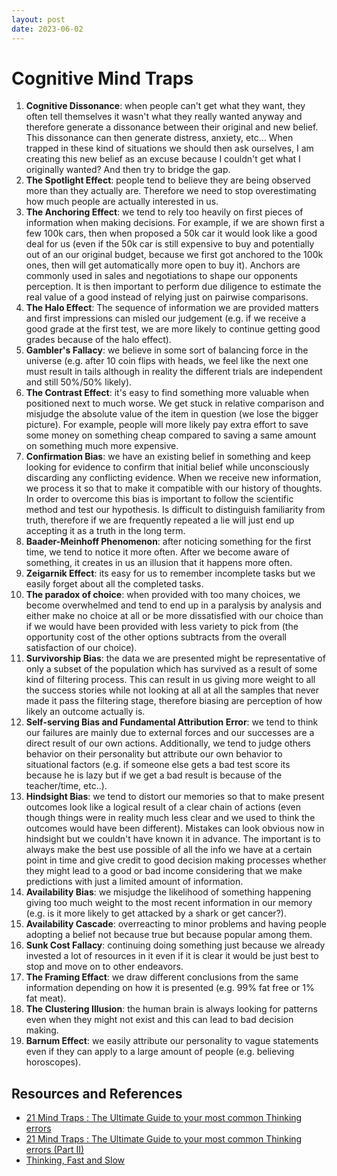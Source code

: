 ```yaml
---
layout: post
date: 2023-06-02
---
```


# Cognitive Mind Traps

1. **Cognitive Dissonance**: when people can't get what they want, they often tell themselves it wasn't what they really wanted anyway and therefore generate a dissonance between their original and new belief. This dissonance can then generate distress, anxiety, etc... When trapped in these kind of situations we should then ask ourselves, I am creating this new belief as an excuse because I couldn't get what I originally wanted? And then try to bridge the gap.
2. **The Spotlight Effect**: people tend to believe they are being observed more than they actually are. Therefore we need to stop overestimating how much people are actually interested in us.
3. **The Anchoring Effect**: we tend to rely too heavily on first pieces of information when making decisions. For example, if we are shown first a few 100k cars, then when proposed a 50k car it would look like a good deal for us (even if the 50k car is still expensive to buy and potentially out of an our original budget, because we first got anchored to the 100k ones, then will get automatically more open to buy it). Anchors are commonly used in sales and negotiations to shape our opponents perception. It is then important to perform due diligence to estimate the real value of a good instead of relying just on pairwise comparisons.
4. **The Halo Effect**: The sequence of information we are provided matters and first impressions can misled our judgement (e.g. if we receive a good grade at the first test, we are more likely to continue getting good grades because of the halo effect). 
5. **Gambler's Fallacy**: we believe in some sort of balancing force in the universe (e.g. after 10 coin flips with heads, we feel like the next one must result in tails although in reality the different trials are independent and still 50%/50% likely). 
6. **The Contrast Effect**: it's easy to find something more valuable when positioned next to much worse. We get stuck in relative comparison and misjudge the absolute value of the item in question (we lose the bigger picture). For example, people will more likely pay extra effort to save some money on something cheap compared to saving a same amount on something much more expensive.
7. **Confirmation Bias**: we have an existing belief in something and keep looking for evidence to confirm that initial belief while unconsciously discarding any conflicting evidence. When we receive new information, we process it so that to make it compatible with our history of thoughts. In order to overcome this bias is important to follow the scientific method and test our hypothesis. Is difficult to distinguish familiarity from truth, therefore if we are frequently repeated a lie will just end up accepting it as a truth in the long term.
8. **Baader-Meinhoff Phenomenon**: after noticing something for the first time, we tend to notice it more often. After we become aware of something, it creates in us an illusion that it happens more often.
9. **Zeigarnik Effect**: its easy for us to remember incomplete tasks but we easily forget about all the completed tasks.
10. **The paradox of choice**: when provided with too many choices, we become overwhelmed and tend to end up in a paralysis by analysis and either make no choice at all or be more dissatisfied with our choice than if we would have been provided with less variety to pick from (the opportunity cost of the other options subtracts from the overall satisfaction of our choice). 
11. **Survivorship Bias**: the data we are presented might be representative of only a subset of the population which has survived as a result of some kind of filtering process. This can result in us giving more weight to all the success stories while not looking at all at all the samples that never made it pass the filtering stage, therefore biasing are perception of how likely an outcome actually is.
12. **Self-serving Bias and Fundamental Attribution Error**: we tend to think our failures are mainly due to external forces and our successes are a direct result of our own actions. Additionally, we tend to judge others behavior on their personality but attribute our own behavior to situational factors (e.g. if someone else gets a bad test score its because he is lazy but if we get a bad result is because of the teacher/time, etc..).
13. **Hindsight Bias**: we tend to distort our memories so that to make present outcomes look like a logical result of a clear chain of actions (even though things were in reality much less clear and we used to think the outcomes would have been different). Mistakes can look obvious now in hindsight but we couldn't have known it in advance. The important is to always make the best use possible of all the info we have at a certain point in time and give credit to good decision making processes whether they might lead to a good or bad income considering that we make predictions with just a limited amount of information.
14. **Availability Bias**: we misjudge the likelihood of something happening giving too much weight to the most recent information in our memory (e.g. is it more likely to get attacked by a shark or get cancer?).
15. **Availability Cascade**: overreacting to minor problems and having people adopting a belief not because true but because popular among them.
16. **Sunk Cost Fallacy**: continuing doing something just because we already invested a lot of resources in it even if it is clear it would be just best to stop and move on to other endeavors.
17. **The Framing Effact**: we draw different conclusions from the same information depending on how it is presented (e.g. 99% fat free or 1% fat meat).
18. **The Clustering Illusion**: the human brain is always looking for patterns even when they might not exist and this can lead to bad decision making.
19. **Barnum Effect**: we easily attribute our personality to vague statements even if they can apply to a large amount of people (e.g. believing horoscopes). 


## Resources and References
- [21 Mind Traps : The Ultimate Guide to your most common Thinking errors](https://www.youtube.com/watch?v=nYYkRaU0xh8&t=1s&ab_channel=EscapingOrdinary%28B.CMarx%29)
- [21 Mind Traps : The Ultimate Guide to your most common Thinking errors (Part II)](https://www.youtube.com/watch?v=6G1F1KVeiNA&t=2s&ab_channel=EscapingOrdinary%28B.CMarx%29)
- [Thinking, Fast and Slow](https://www.amazon.com/Thinking-Fast-Slow-Daniel-Kahneman/dp/0374533555)